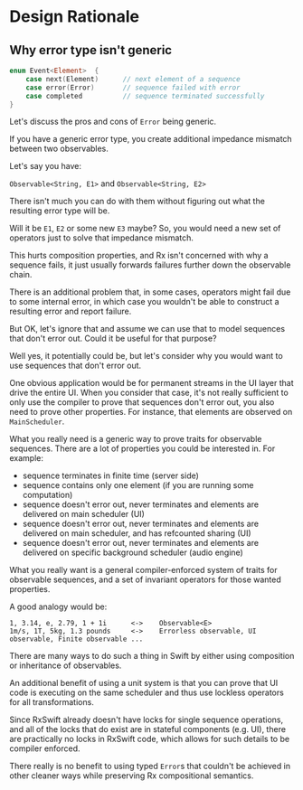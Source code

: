 Design Rationale
================

## Why error type isn't generic

```Swift
enum Event<Element>  {
    case next(Element)      // next element of a sequence
    case error(Error)       // sequence failed with error
    case completed          // sequence terminated successfully
}
```

Let's discuss the pros and cons of `Error` being generic.

If you have a generic error type, you create additional impedance mismatch between two observables.

Let's say you have:

`Observable<String, E1>` and `Observable<String, E2>`

There isn't much you can do with them without figuring out what the resulting error type will be.

Will it be `E1`, `E2` or some new `E3` maybe? So, you would need a new set of operators just to solve that impedance mismatch.

This hurts composition properties, and Rx isn't concerned with why a sequence fails, it just usually forwards failures further down the observable chain.

There is an additional problem that, in some cases, operators might fail due to some internal error, in which case you wouldn't be able to construct a resulting error and report failure.

But OK, let's ignore that and assume we can use that to model sequences that don't error out. Could it be useful for that purpose?

Well yes, it potentially could be, but let's consider why you would want to use sequences that don't error out.

One obvious application would be for permanent streams in the UI layer that drive the entire UI. When you consider that case, it's not really sufficient to only use the compiler to prove that sequences don't error out, you also need to prove other properties. For instance, that elements are observed on `MainScheduler`.

What you really need is a generic way to prove traits for observable sequences. There are a lot of properties you could be interested in. For example:

* sequence terminates in finite time (server side)
* sequence contains only one element (if you are running some computation)
* sequence doesn't error out, never terminates and elements are delivered on main scheduler (UI)
* sequence doesn't error out, never terminates and elements are delivered on main scheduler, and has refcounted sharing (UI)
* sequence doesn't error out, never terminates and elements are delivered on specific background scheduler (audio engine)

What you really want is a general compiler-enforced system of traits for observable sequences, and a set of invariant operators for those wanted properties.

A good analogy would be:

```
1, 3.14, e, 2.79, 1 + 1i      <->    Observable<E>
1m/s, 1T, 5kg, 1.3 pounds     <->    Errorless observable, UI observable, Finite observable ...
```

There are many ways to do such a thing in Swift by either using composition or inheritance of observables.

An additional benefit of using a unit system is that you can prove that UI code is executing on the same scheduler and thus use lockless operators for all transformations.

Since RxSwift already doesn't have locks for single sequence operations, and all of the locks that do exist are in stateful components (e.g. UI), there are practically no locks in RxSwift code, which allows for such details to be compiler enforced.

There really is no benefit to using typed `Error`s that couldn't be achieved in other cleaner ways while preserving Rx compositional semantics.
